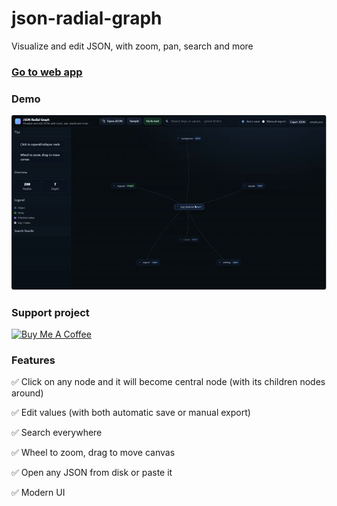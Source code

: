 # json-radial-graph
Visualize and edit JSON, with zoom, pan, search and more

### <a href="https://angeldgm.github.io/json-radial-graph/">Go to web app</a>

### Demo
![json-radial-graph](json_radial_graph.gif)

### Support project
<a href="https://www.buymeacoffee.com/gabaldon" target="_blank"><img src="https://cdn.buymeacoffee.com/buttons/v2/default-yellow.png" alt="Buy Me A Coffee" style="height: 60px !important;width: 217px !important;" ></a>

### Features
✅ Click on any node and it will become central node (with its children nodes around)

✅ Edit values (with both automatic save or manual export)

✅ Search everywhere

✅ Wheel to zoom, drag to move canvas

✅ Open any JSON from disk or paste it

✅ Modern UI
